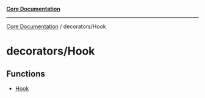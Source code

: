 [**Core Documentation**](../../README.md)

***

[Core Documentation](../../README.md) / decorators/Hook

# decorators/Hook

## Functions

- [Hook](functions/Hook.md)
